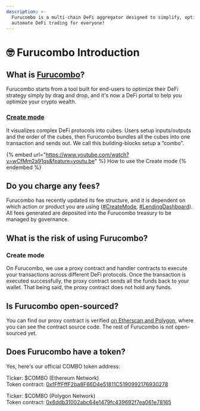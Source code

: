 ```yaml
---
description: >-
  Furucombo is a multi-chain DeFi aggregator designed to simplify, optimize, and
  automate DeFi trading for everyone!
---
```


# 🤓 Furucombo Introduction

## What is [Furucombo](https://furucombo.app/)?

Furucombo starts from a tool built for end-users to optimize their DeFi strategy simply by drag and drop, and it's now a DeFi portal to help you optimize your crypto wealth.&#x20;

### [**Create mode**](https://docs.furucombo.app/porject-mode/invest-page)&#x20;

It visualizes complex DeFi protocols into cubes. Users setup inputs/outputs and the order of the cubes, then Furucombo bundles all the cubes into one transaction and sends out. We call this building-blocks setup a “combo”.&#x20;

{% embed url="https://www.youtube.com/watch?v=wCfMm2a91qs&feature=youtu.be" %}
How to use the Create mode
{% endembed %}

## Do you charge any fees?

Furucombo has recently updated its fee structure, and it is dependent on which action or product you are using ([#CreateMode](https://docs.furucombo.app/porject-mode/combo-page#do-you-charge-any-fees), [#LendingDashboard](https://docs.furucombo.app/project-mode/lending-dashboard#when-fees-are-applied)). All fees generated are deposited into the Furucombo treasury to be managed by governance.

## What is the risk of using Furucombo?

### **Create mode**&#x20;

On Furucombo, we use a proxy contract and handler contracts to execute your transactions across different DeFi protocols. Once the transaction is executed successfully, the proxy contract sends all the funds back to your wallet. That being said, the proxy contract does not hold any funds.

## Is Furucombo open-sourced?

You can find our proxy contract is verified [on Etherscan and Polygon](https://docs.furucombo.app/resources/smart-contracts), where you can see the contract source code. The rest of Furucombo is not open-sourced yet.

## Does Furucombo have a token?

Yes, here's our official COMBO token address:

Ticker: $COMBO (Ethereum Network)\
Token contract: [0xfFffFffF2ba8F66D4e51811C5190992176930278](https://etherscan.io/token/0xfFffFffF2ba8F66D4e51811C5190992176930278)

Ticker: $COMBO (Polygon Network)\
Token contract: [0x6ddb31002abc64e1479fc439692f7ea061e78165](https://polygonscan.com/token/0x6ddb31002abc64e1479fc439692f7ea061e78165)
